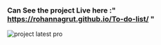 ### Can See the project Live here :" https://rohannagrut.github.io/To-do-list/ "

![project latest pro](https://user-images.githubusercontent.com/92144008/215164674-18bb50b2-5807-4604-9b5f-edbbabc6f912.png)
